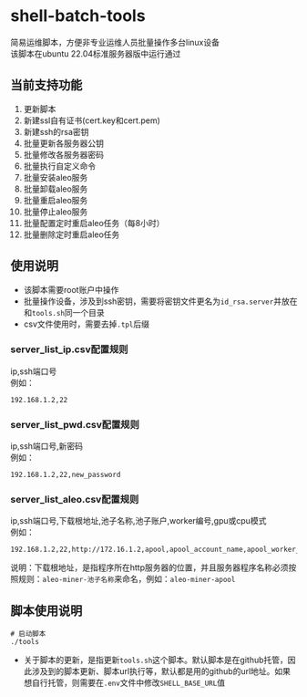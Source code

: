 # shell-batch-tools
简易运维脚本，方便非专业运维人员批量操作多台linux设备  
该脚本在ubuntu 22.04标准服务器版中运行通过

## 当前支持功能
1. 更新脚本
2. 新建ssl自有证书(cert.key和cert.pem)
3. 新建ssh的rsa密钥
4. 批量更新各服务器公钥
5. 批量修改各服务器密码
6. 批量执行自定义命令
7. 批量安装aleo服务
8. 批量卸载aleo服务
9. 批量重启aleo服务
10. 批量停止aleo服务
11. 批量配置定时重启aleo任务（每8小时）
12. 批量删除定时重启aleo任务

## 使用说明
* 该脚本需要root账户中操作
* 批量操作设备，涉及到ssh密钥，需要将密钥文件更名为`id_rsa.server`并放在和`tools.sh`同一个目录
* csv文件使用时，需要去掉`.tpl`后缀

### server_list_ip.csv配置规则
ip,ssh端口号  
例如：
```csv
192.168.1.2,22
```

### server_list_pwd.csv配置规则
ip,ssh端口号,新密码  
例如：  
```csv
192.168.1.2,22,new_password
```

### server_list_aleo.csv配置规则
ip,ssh端口号,下载根地址,池子名称,池子账户,worker编号,gpu或cpu模式  
例如：  
```csv
192.168.1.2,22,http://172.16.1.2,apool,apool_account_name,apool_worker_name,gpu/cpu
```
说明：下载根地址，是指程序所在http服务器的位置，并且服务器程序名称必须按照规则：`aleo-miner-池子名称`来命名，例如：`aleo-miner-apool` 

## 脚本使用说明
```shell
# 启动脚本
./tools
```
* 关于脚本的更新，是指更新`tools.sh`这个脚本。默认脚本是在github托管，因此涉及到的脚本更新、脚本url执行等，默认都是用的github的url地址。如果想自行托管，则需要在`.env`文件中修改`SHELL_BASE_URL`值
